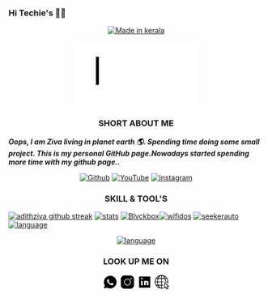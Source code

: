 ### Hi Techie's 👨‍💻
<p align="center">
<a href="https://github.com/adithziva"><img title="Made in kerala" src="https://img.shields.io/badge/MADE%20IN-INDIA-SCRIPT?colorA=%23ff8100&colorB=%23017e40&colorC=%23ff0000&style=for-the-badge"></a>
</p>
<p align="center">
<a href="http://github.com/adithziva"><img title="IMG" src="img/22.gif" width="250" height="125"></a>
</p>

<h3 align="center">SHORT ABOUT ME</h3>

***Oops, I am Ziva living in planet earth 🌎. Spending time doing some small project. This is my personal GitHub page.Nowadays started spending more time with my github page..***

<p align="center">
<a href="https://github.com/adithziva"><img title="Github" src="https://img.shields.io/badge/GITHUB-BLVCK HACKER-99ffd6?style=for-the-badge&logo=github"></a>
<a href="https://youtube.com/channel/UCba0x-GTsHDPmJpAUWQ9UtQ"><img title="YouTube" src="https://img.shields.io/badge/BLVCK HACKER-000000?style=for-the-badge&logo=Youtube"></a>
<a href="https://instagram.com/mr_ziva_"><img title="instagram" src="https://img.shields.io/badge/InstaGram-chat on-99ffd6?style=for-the-badge&logo=instagram"></a>
</p>



<h3 align="center">SKILL & TOOL'S</h3>
<p align="center">

[![adithziva github streak](https://github-readme-streak-stats.herokuapp.com/?user=adithziva&theme=merko)](https://github.com/adithziva/adithziva)
<a href="https://github.com/adithziva"><img title="stats" src="https://github-readme-stats.vercel.app/api?username=adithziva&count_private=true&show_icons=true&title_color=fff&icon_color=00ffbf&text_color=9f9f9f&bg_color=000000&border_color=00ffbf"></a>
<a href="https://github.com/adithziva/Blvckbox"><img title="Blvckbox" src="https://github-readme-stats.vercel.app/api/pin/?username=adithziva&repo=Blvckbox&show_icons=true&title_color=ffff&icon_color=00ffbf&text_color=9f9f9f&bg_color=000000&border_color=00ffbf"></a><a href="https://github.com/adithziva/wifidos"><img title="wifidos" src="https://github-readme-stats.vercel.app/api/pin/?username=adithziva&repo=wifidos&&show_icons=true&title_color=ffff&icon_color=00ffbf&text_color=9f9f9f&bg_color=000000&border_color=00ffbf"></a>
<a href="https://github.com/adithziva/seekerauto"><img title="seekerauto" src="https://github-readme-stats.vercel.app/api/pin/?username=adithziva&repo=seekerauto&show_icons=true&title_color=ffff&icon_color=00ffbf&text_color=9f9f9f&bg_color=000000&border_color=00ffbf"></a>
<a href="https://github.com/adithziva"><img title="language" src="https://github-readme-stats.vercel.app/api/top-langs/?username=adithziva&show_icons=true&bg_color=50,ffffff,000000&title_color=000000&text_color=ffffff&border_color=00ffbf"></a>
</p>
<p align="center">
<a href="https://github.com/adithziva"><img title="language" src="https://github-readme-stats.vercel.app/api/top-langs/?username=adithziva&show_icons=true&bg_color=50,ffffff,000000&title_color=000000&text_color=ffffff&border_color=00ffbf"></a>
</p>

<h3 align="center">LOOK UP ME ON</h3>

<p align="center">
<a href="https://wa.me/+916282943771"><img title="IMG" src="img/1.gif" width="30" height="30"></a>
<a href="https://instagram.com/mr_ziva_"><img title="IMG" src="img/2.gif" width="30" height="30"></a>
<a href="https://www.linkedin.com/in/adith-ziva-ba3194211"><img title="IMG" src="img/6.gif" width="30" height="30"></a>
<a href="http://blvcksec.ml"><img title="IMG" src="img/8.gif" width="30" height="30"></a>
</p>
